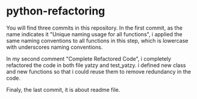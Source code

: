 # python-refactoring

You will find three commits in this repository. In the first commit, as the name indicates it "Unique naming usage for all functions", i applied the same naming conventions to all functions in this step, which is lowercase with underscores naming conventions.

In my second comment "Complete Refactored Code", i completely refactored the code in both file yatzy and test_yatzy. i defined new class and new functions so that i could reuse them to remove redundancy in the code.

Finaly, the last commit, it is about readme file.

